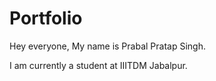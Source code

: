 # Portfolio

Hey everyone, My name is Prabal Pratap Singh.

I am currently a student at IIITDM Jabalpur.
